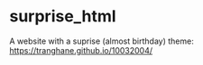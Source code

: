# surprise_html
A website with a suprise (almost birthday) theme: https://tranghane.github.io/10032004/   
 
 <!-- Deadline: 10/03/2004 --> 
 
 
  
 
 
 
 
 
 












  
 
 
 
 
 
    
    
    
    
 
 
 
 
 
 
 
 
 

